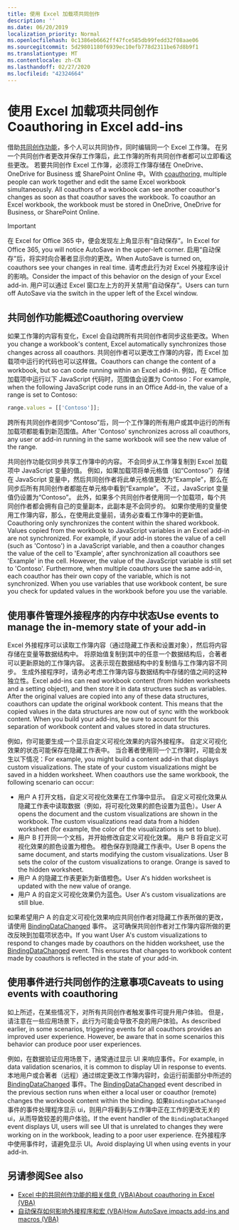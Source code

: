 ```yaml
---
title: 使用 Excel 加载项共同创作
description: ''
ms.date: 06/20/2019
localization_priority: Normal
ms.openlocfilehash: 0c1386eb6662ff47fce585db99fedd32f08aae06
ms.sourcegitcommit: 5d29801180f6939ec10efb778d2311be67d8b9f1
ms.translationtype: MT
ms.contentlocale: zh-CN
ms.lasthandoff: 02/27/2020
ms.locfileid: "42324664"
---
```

# <a name="coauthoring-in-excel-add-ins"></a><span data-ttu-id="4eaae-102">使用 Excel 加载项共同创作</span><span class="sxs-lookup"><span data-stu-id="4eaae-102">Coauthoring in Excel add-ins</span></span>  

<span data-ttu-id="4eaae-p101">借助[共同创作功能](https://support.office.com/article/Collaborate-on-Excel-workbooks-at-the-same-time-with-co-authoring-7152aa8b-b791-414c-a3bb-3024e46fb104)，多个人可以共同协作，同时编辑同一个 Excel 工作簿。 在另一个共同创作者更改并保存工作簿后，此工作簿的所有共同创作者都可以立即看这些更改。 若要共同创作 Excel 工作簿，必须将工作簿存储在 OneDrive、OneDrive for Business 或 SharePoint Online 中。</span><span class="sxs-lookup"><span data-stu-id="4eaae-p101">With [coauthoring](https://support.office.com/article/Collaborate-on-Excel-workbooks-at-the-same-time-with-co-authoring-7152aa8b-b791-414c-a3bb-3024e46fb104), multiple people can work together and edit the same Excel workbook simultaneously. All coauthors of a workbook can see another coauthor's changes as soon as that coauthor saves the workbook. To coauthor an Excel workbook, the workbook must be stored in OneDrive, OneDrive for Business, or SharePoint Online.</span></span>

> [!IMPORTANT]
> <span data-ttu-id="4eaae-106">在 Excel for Office 365 中，便会发现左上角显示有“自动保存”。</span><span class="sxs-lookup"><span data-stu-id="4eaae-106">In Excel for Office 365, you will notice AutoSave in the upper-left corner.</span></span> <span data-ttu-id="4eaae-107">启用“自动保存”后，将实时向合著者显示你的更改。</span><span class="sxs-lookup"><span data-stu-id="4eaae-107">When AutoSave is turned on, coauthors see your changes in real time.</span></span> <span data-ttu-id="4eaae-108">请考虑此行为对 Excel 外接程序设计的影响。</span><span class="sxs-lookup"><span data-stu-id="4eaae-108">Consider the impact of this behavior on the design of your Excel add-in.</span></span> <span data-ttu-id="4eaae-109">用户可以通过 Excel 窗口左上方的开关禁用“自动保存”。</span><span class="sxs-lookup"><span data-stu-id="4eaae-109">Users can turn off AutoSave via the switch in the upper left of the Excel window.</span></span>

## <a name="coauthoring-overview"></a><span data-ttu-id="4eaae-110">共同创作功能概述</span><span class="sxs-lookup"><span data-stu-id="4eaae-110">Coauthoring overview</span></span>

<span data-ttu-id="4eaae-111">如果工作簿的内容有变化，Excel 会自动跨所有共同创作者同步这些更改。</span><span class="sxs-lookup"><span data-stu-id="4eaae-111">When you change a workbook's content, Excel automatically synchronizes those changes across all coauthors.</span></span> <span data-ttu-id="4eaae-112">共同创作者可以更改工作簿的内容，而 Excel 加载项中运行的代码也可以这样做。</span><span class="sxs-lookup"><span data-stu-id="4eaae-112">Coauthors can change the content of a workbook, but so can code running within an Excel add-in.</span></span> <span data-ttu-id="4eaae-113">例如，在 Office 加载项中运行以下 JavaScript 代码时，范围值会设置为 Contoso：</span><span class="sxs-lookup"><span data-stu-id="4eaae-113">For example, when the following JavaScript code runs in an Office Add-in, the value of a range is set to Contoso:</span></span>

```js
range.values = [['Contoso']];
```
<span data-ttu-id="4eaae-114">跨所有共同创作者同步“Contoso”后，同一个工作簿的所有用户或其中运行的所有加载项都能看到新范围值。</span><span class="sxs-lookup"><span data-stu-id="4eaae-114">After 'Contoso' synchronizes across all coauthors, any user or add-in running in the same workbook will see the new value of the range.</span></span>

<span data-ttu-id="4eaae-p104">共同创作功能仅同步共享工作簿中的内容。 不会同步从工作簿复制到 Excel 加载项中 JavaScript 变量的值。 例如，如果加载项将单元格值（如“Contoso”）存储在 JavaScript 变量中，然后共同创作者将此单元格值更改为“Example”，那么在同步后所有共同创作者都能在单元格中看到“Example”。 不过，JavaScript 变量值仍设置为“Contoso”。 此外，如果多个共同创作者使用同一个加载项，每个共同创作者都会拥有自己的变量副本，此副本是不会同步的。 如果你使用的变量使用工作簿内容，那么，在使用此变量前，请务必查看工作簿中的更新值。</span><span class="sxs-lookup"><span data-stu-id="4eaae-p104">Coauthoring only synchronizes the content within the shared workbook. Values copied from the workbook to JavaScript variables in an Excel add-in are not synchronized. For example, if your add-in stores the value of a cell (such as 'Contoso') in a JavaScript variable, and then a coauthor changes the value of the cell to 'Example', after synchronization all coauthors see 'Example' in the cell. However, the value of the JavaScript variable is still set to 'Contoso'. Furthermore, when multiple coauthors use the same add-in, each coauthor has their own copy of the variable, which is not synchronized. When you use variables that use workbook content, be sure you check for updated values in the workbook before you use the variable.</span></span>

## <a name="use-events-to-manage-the-in-memory-state-of-your-add-in"></a><span data-ttu-id="4eaae-121">使用事件管理外接程序的内存中状态</span><span class="sxs-lookup"><span data-stu-id="4eaae-121">Use events to manage the in-memory state of your add-in</span></span>

<span data-ttu-id="4eaae-p105">Excel 外接程序可以读取工作簿内容（通过隐藏工作表和设置对象），然后将内容存储在变量等数据结构中。 将原始值复制到其中的任意一个数据结构后，合著者可以更新原始的工作簿内容。 这表示现在数据结构中的复制值与工作簿内容不同步。 生成外接程序时，请务必考虑工作簿内容与数据结构中存储的值之间的这种独立性。</span><span class="sxs-lookup"><span data-stu-id="4eaae-p105">Excel add-ins can read workbook content (from hidden worksheets and a setting object), and then store it in data structures such as variables. After the original values are copied into any of these data structures, coauthors can update the original workbook content. This means that the copied values in the data structures are now out of sync with the workbook content. When you build your add-ins, be sure to account for this separation of workbook content and values stored in data structures.</span></span>

<span data-ttu-id="4eaae-p106">例如，你可能要生成一个显示自定义可视化效果的内容外接程序。 自定义可视化效果的状态可能保存在隐藏工作表中。 当合著者使用同一个工作簿时，可能会发生以下情况：</span><span class="sxs-lookup"><span data-stu-id="4eaae-p106">For example, you might build a content add-in that displays custom visualizations. The state of your custom visualizations might be saved in a hidden worksheet. When coauthors use the same workbook, the following scenario can occur:</span></span>

- <span data-ttu-id="4eaae-p107">用户 A 打开文档，自定义可视化效果在工作簿中显示。 自定义可视化效果从隐藏工作表中读取数据（例如，将可视化效果的颜色设置为蓝色）。</span><span class="sxs-lookup"><span data-stu-id="4eaae-p107">User A opens the document and the custom visualizations are shown in the workbook. The custom visualizations read data from a hidden worksheet (for example, the color of the visualizations is set to blue).</span></span>
- <span data-ttu-id="4eaae-p108">用户 B 打开同一个文档，并开始修改自定义可视化效果。 用户 B 将自定义可视化效果的颜色设置为橙色。 橙色保存到隐藏工作表中。</span><span class="sxs-lookup"><span data-stu-id="4eaae-p108">User B opens the same document, and starts modifying the custom visualizations. User B sets the color of the custom visualizations to orange. Orange is saved to the hidden worksheet.</span></span>
- <span data-ttu-id="4eaae-134">用户 A 的隐藏工作表更新为新值橙色。</span><span class="sxs-lookup"><span data-stu-id="4eaae-134">User A's hidden worksheet is updated with the new value of orange.</span></span>
- <span data-ttu-id="4eaae-135">用户 A 的自定义可视化效果仍为蓝色。</span><span class="sxs-lookup"><span data-stu-id="4eaae-135">User A's custom visualizations are still blue.</span></span>

<span data-ttu-id="4eaae-p109">如果希望用户 A 的自定义可视化效果响应共同创作者对隐藏工作表所做的更改，请使用 [BindingDataChanged](/javascript/api/office/office.bindingdatachangedeventargs) 事件。 这可确保共同创作者对工作簿内容所做的更改反映到加载项状态中。</span><span class="sxs-lookup"><span data-stu-id="4eaae-p109">If you want User A's custom visualizations to respond to changes made by coauthors on the hidden worksheet, use the [BindingDataChanged](/javascript/api/office/office.bindingdatachangedeventargs) event. This ensures that changes to workbook content made by coauthors is reflected in the state of your add-in.</span></span>

## <a name="caveats-to-using-events-with-coauthoring"></a><span data-ttu-id="4eaae-138">使用事件进行共同创作的注意事项</span><span class="sxs-lookup"><span data-stu-id="4eaae-138">Caveats to using events with coauthoring</span></span>

<span data-ttu-id="4eaae-p110">如上所述，在某些情况下，对所有共同创作者触发事件可提升用户体验。 但是，请注意在一些应用场景下，此行为可能会导致不良的用户体验。</span><span class="sxs-lookup"><span data-stu-id="4eaae-p110">As described earlier, in some scenarios, triggering events for all coauthors provides an improved user experience. However, be aware that in some scenarios this behavior can produce poor user experiences.</span></span> 

<span data-ttu-id="4eaae-141">例如，在数据验证应用场景下，通常通过显示 UI 来响应事件。</span><span class="sxs-lookup"><span data-stu-id="4eaae-141">For example, in data validation scenarios, it is common to display UI in response to events.</span></span> <span data-ttu-id="4eaae-142">本地用户或合著者（远程）通过绑定更改工作簿内容时，会运行前面部分中所述的 [BindingDataChanged](/javascript/api/office/office.bindingdatachangedeventargs) 事件。</span><span class="sxs-lookup"><span data-stu-id="4eaae-142">The [BindingDataChanged](/javascript/api/office/office.bindingdatachangedeventargs) event described in the previous section runs when either a local user or coauthor (remote) changes the workbook content within the binding.</span></span> <span data-ttu-id="4eaae-143">如果`BindingDataChanged`事件的事件处理程序显示 ui，则用户将看到与工作簿中正在工作的更改无关的 ui，从而导致较差的用户体验。</span><span class="sxs-lookup"><span data-stu-id="4eaae-143">If the event handler of the `BindingDataChanged` event displays UI, users will see UI that is unrelated to changes they were working on in the workbook, leading to a poor user experience.</span></span> <span data-ttu-id="4eaae-144">在外接程序中使用事件时，请避免显示 UI。</span><span class="sxs-lookup"><span data-stu-id="4eaae-144">Avoid displaying UI when using events in your add-in.</span></span>

## <a name="see-also"></a><span data-ttu-id="4eaae-145">另请参阅</span><span class="sxs-lookup"><span data-stu-id="4eaae-145">See also</span></span>

- [<span data-ttu-id="4eaae-146">Excel 中的共同创作功能的相关信息 (VBA)</span><span class="sxs-lookup"><span data-stu-id="4eaae-146">About coauthoring in Excel (VBA)</span></span>](/office/vba/excel/concepts/about-coauthoring-in-excel)
- [<span data-ttu-id="4eaae-147">自动保存如何影响外接程序和宏 (VBA)</span><span class="sxs-lookup"><span data-stu-id="4eaae-147">How AutoSave impacts add-ins and macros (VBA)</span></span>](/office/vba/library-reference/concepts/how-autosave-impacts-addins-and-macros)
